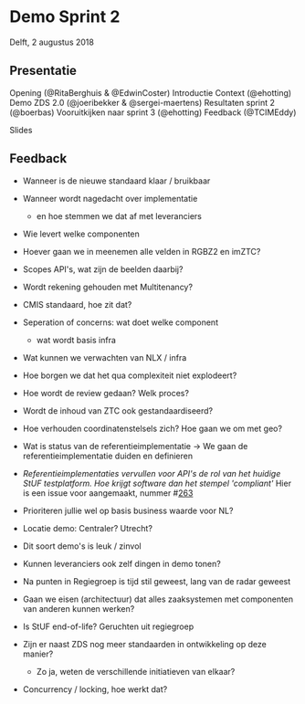 

# Demo Sprint 2

Delft, 2 augustus 2018


## Presentatie

Opening (@RitaBerghuis & @EdwinCoster)
Introductie Context (@ehotting)
Demo ZDS 2.0 (@joeribekker & @sergei-maertens)
Resultaten sprint 2 (@boerbas)
Vooruitkijken naar sprint 3 (@ehotting)
Feedback (@TCIMEddy)

Slides


## Feedback

- Wanneer is de nieuwe standaard klaar / bruikbaar
- Wanneer wordt nagedacht over implementatie
   - en hoe stemmen we dat af met leveranciers
- Wie levert welke componenten
- Hoever gaan we in meenemen alle velden in RGBZ2 en imZTC?
- Scopes API's, wat zijn de beelden daarbij?
- Wordt rekening gehouden met Multitenancy?  
- CMIS standaard, hoe zit dat?
- Seperation of concerns: wat doet welke component
  - wat wordt basis infra
- Wat kunnen we verwachten van NLX / infra
- Hoe borgen we dat het qua complexiteit niet explodeert?
- Hoe wordt de review gedaan? Welk proces?
- Wordt de inhoud van ZTC ook gestandaardiseerd?
- Hoe verhouden coordinatenstelsels zich? Hoe gaan we om met geo?
- Wat is status van de referentieimplementatie
    ->  We gaan de referentieimplementatie duiden en definieren

- *Referentieimplementaties vervullen voor API's de rol van het huidige StUF testplatform. Hoe krijgt software dan het stempel 'compliant'*
 Hier is een issue voor aangemaakt, nummer #[263](https://github.com/VNG-Realisatie/gemma-zaken/issues/263)


- Prioriteren jullie wel op basis business waarde voor NL?
- Locatie demo:  Centraler? Utrecht?
- Dit soort demo's is leuk / zinvol
- Kunnen leveranciers ook zelf dingen in demo tonen?
- Na punten in Regiegroep is tijd stil geweest, lang van de radar geweest
- Gaan we eisen (architectuur) dat alles zaaksystemen met componenten van anderen kunnen werken?
- Is StUF end-of-life? Geruchten uit regiegroep
- Zijn er naast ZDS nog meer standaarden in ontwikkeling op deze manier?
    - Zo ja, weten de verschillende initiatieven van elkaar?
- Concurrency / locking, hoe werkt dat?
